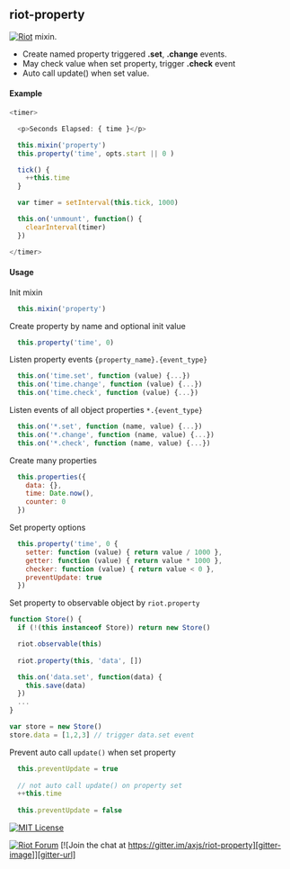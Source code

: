
## riot-property


[![Riot](https://muut.com/riotjs/logo/riot60x.png)](https://muut.com/riotjs/) mixin. 
 - Create named property triggered **.set**, **.change** events. 
 - May check value when set property, trigger **.check** event
 - Auto call update() when set value.


#### Example

``` javascript
<timer>

  <p>Seconds Elapsed: { time }</p>

  this.mixin('property')
  this.property('time', opts.start || 0 )

  tick() {
    ++this.time
  }

  var timer = setInterval(this.tick, 1000)

  this.on('unmount', function() {
    clearInterval(timer)
  })

</timer>
```

#### Usage

  Init mixin 
``` javascript
  this.mixin('property')
```

  Create property by name and optional init value 
``` javascript
  this.property('time', 0)
```

  Listen property events `{property_name}.{event_type}`
``` javascript
  this.on('time.set', function (value) {...})
  this.on('time.change', function (value) {...})
  this.on('time.check', function (value) {...})
```

  Listen events of all object properties `*.{event_type}`
``` javascript
  this.on('*.set', function (name, value) {...})
  this.on('*.change', function (name, value) {...})
  this.on('*.check', function (name, value) {...})
```

  Create many properties
``` javascript
  this.properties({
    data: {},
    time: Date.now(),
    counter: 0
  })
```

  Set property options
``` javascript
  this.property('time', 0 {
    setter: function (value) { return value / 1000 },
    getter: function (value) { return value * 1000 },
    checker: function (value) { return value < 0 },
    preventUpdate: true
  })
```

  Set property to observable object by `riot.property`
``` javascript
function Store() {
  if (!(this instanceof Store)) return new Store()

  riot.observable(this)
  
  riot.property(this, 'data', [])

  this.on('data.set', function(data) {
    this.save(data)
  })
  ...
} 

var store = new Store()
store.data = [1,2,3] // trigger data.set event
```

  Prevent auto call `update()` when set property
``` javascript
  this.preventUpdate = true
  
  // not auto call update() on property set
  ++this.time
  
  this.preventUpdate = false
```


[![MIT License][license-image]][license-url]


[![Riot Forum][riot-forum-image]][riot-forum-url]
[![Join the chat at https://gitter.im/axjs/riot-property][gitter-image]][gitter-url]
<!---
[![Join the chat at https://gitter.im/axjs/riot-property](https://badges.gitter.im/Join%20Chat.svg)](https://gitter.im/axjs/riot-property?utm_source=badge&utm_medium=badge&utm_campaign=pr-badge&utm_content=badge)
-->

[license-image]:http://img.shields.io/badge/license-MIT-000000.svg?style=flat-square
[license-url]:LICENSE.txt

[riot-forum-image]:https://img.shields.io/badge/muut-JOIN_CHAT%E2%86%92-ff0044.svg?style=flat-square
[riot-forum-url]:https://muut.com/riotjs/forum/

[gitter-image]:https://img.shields.io/badge/GITTER-JOIN_CHAT_%E2%86%92-1dce73.svg?style=flat-square
[gitter-url]:https://gitter.im/axjs/riot-property?utm_source=badge&utm_medium=badge&utm_campaign=pr-badge&utm_content=badge

